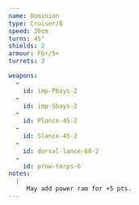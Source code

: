 ```yaml
---
name: Dominion
type: Cruiser/8
speed: 20cm
turns: 45°
shields: 2
armour: F6+/5+
turrets: 3 

weapons:
  -
    id: imp-Pbays-2
  -
    id: imp-Sbays-2
  -
    id: Plance-45-2
  -
    id: Slance-45-2
  -
    id: dorsal-lance-60-2
  -
    id: prow-torps-6
notes:
  |
     May add power ram for +5 pts.
---
```


